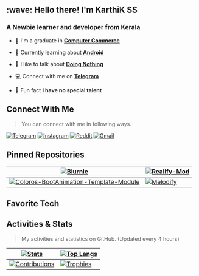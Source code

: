 <link rel="stylesheet" href="https://cdn.jsdelivr.net/gh/devicons/devicon@v2.15.1/devicon.min.css">
<h2 align="left" id="mahmud0808-title">:wave: Hello there! I'm KarthiK SS</h1>
<h3 align="left">A Newbie learner and developer from Kerala</h3>

- :office: I'm a graduate in **[Computer Commerce](https://daffodilvarsity.edu.bd/)**

- :seedling: Currently learning about **[Android](https://developer.android.com/)**

- :speech_balloon: I like to talk about **[Doing Nothing](https://www.wikihow.com/Do-Nothing)**

- :computer: Connect with me on **[Telegram](https://telegram.me/KartrexOfficial)**

- :eyes: Fun fact **I have no special talent**

<h2 align="left" id="mahmud0808-social">Connect With Me</h2>

> You can connect with me in following ways.

 [<img alt="Telegram" src="https://img.shields.io/badge/Telegram-2CA5E0?style=for-the-badge&logo=telegram&logoColor=white">](https://telegram.me/Kartrexofficial) [<img alt="Instagram" src="https://img.shields.io/badge/Instagram-E4405F?style=for-the-badge&logo=instagram&logoColor=white">](https://instagram.com/x.karthik.sh) [<img alt="Reddit" src="https://img.shields.io/badge/Reddit-FF4500?style=for-the-badge&logo=reddit&logoColor=white">](https://reddit.com/u/KartrexOfficial) [<img alt="Gmail" src="https://img.shields.io/badge/Gmail-D14836?style=for-the-badge&logo=gmail&logoColor=white">](mailto:kartrexofficial@gmail.com)

<h2 align="left" id="mahmud0808-pin">Pinned Repositories</h2>

| <a href="https://github.com/Kartrexofficial/Blurnie"><picture><source srcset="https://github-readme-stats-git-masterrstaa-rickstaa.vercel.app/api/pin/?username=kartrexofficial&repo=Blurnie&border_color=30363D&theme=dracula&show_icons=true&icon_color=ffb6c1&border_radius=0&bg_color=00000000&hide_border=true" media="(prefers-color-scheme: dark)" /><source srcset="https://github-readme-stats-git-masterrstaa-rickstaa.vercel.app/api/pin/?username=Kartrexofficial&repo=Blurnie&theme=buefy&border_color=D0D7DE&show_icons=true&border_radius=0&bg_color=00000000&hide_border=true" media="(prefers-color-scheme: light), (prefers-color-scheme: no-preference)" /><img src="https://github-readme-stats-git-masterrstaa-rickstaa.vercel.app/api/pin/?username=Kartrexofficial&repo=Blurnie&theme=buefy&border_color=D0D7DE&show_icons=true&border_radius=0&bg_color=00000000&hide_border=true" alt="Blurnie" /></picture></a> | <a href="https://github.com/KartrexOfficial/realify-Mod"><picture><source srcset="https://github-readme-stats-git-masterrstaa-rickstaa.vercel.app/api/pin/?username=KartrexOfficial&repo=realify-Mod&border_color=30363D&theme=dracula&show_icons=true&icon_color=ffb6c1&border_radius=0&bg_color=00000000&hide_border=true" media="(prefers-color-scheme: dark)" /><source srcset="https://github-readme-stats-git-masterrstaa-rickstaa.vercel.app/api/pin/?username=Kartrexofficial&repo=realify-Mod&theme=buefy&border_color=D0D7DE&show_icons=true&border_radius=0&bg_color=00000000&hide_border=true" media="(prefers-color-scheme: light), (prefers-color-scheme: no-preference)" /><img src="https://github-readme-stats-git-masterrstaa-rickstaa.vercel.app/api/pin/?username=Kartrexofficial&repo=realify-Mod&theme=buefy&border_color=D0D7DE&show_icons=true&border_radius=0&bg_color=00000000&hide_border=true" alt="Realify-Mod" /></picture></a> |
| ------------- | ------------- |
| <a href="https://github.com/KartrexOfficial/Coloros-BootAnimation-Template-Module"><picture><source srcset="https://github-readme-stats-git-masterrstaa-rickstaa.vercel.app/api/pin/?username=KartrexOfficial&repo=Coloros-BootAnimation-Template-Module&border_color=30363D&theme=dracula&show_icons=true&icon_color=ffb6c1&border_radius=0&bg_color=00000000&hide_border=true" media="(prefers-color-scheme: dark)" /><source srcset="https://github-readme-stats-git-masterrstaa-rickstaa.vercel.app/api/pin/?username=Kartrexofficial &repo=Coloros-BootAnimation-Template-Module&theme=buefy&border_color=D0D7DE&show_icons=true&border_radius=0&bg_color=00000000&hide_border=true" media="(prefers-color-scheme: light), (prefers-color-scheme: no-preference)" /><img src="https://github-readme-stats-git-masterrstaa-rickstaa.vercel.app/api/pin/?username=Kartrexofficial&repo=Coloros-BootAnimation-Template-Module&theme=buefy&border_color=D0D7DE&show_icons=true&border_radius=0&bg_color=00000000&hide_border=true" alt="Coloros-BootAnimation-Template-Module" /></picture></a> | <a href="https://github.com/Mahmud0808/Melodify"><picture><source srcset="https://github-readme-stats-git-masterrstaa-rickstaa.vercel.app/api/pin/?username=Kartrexofficial&repo=Realmify&border_color=30363D&theme=dracula&show_icons=true&icon_color=ffb6c1&border_radius=0&bg_color=00000000&hide_border=true" media="(prefers-color-scheme: dark)" /><source srcset="https://github-readme-stats-git-masterrstaa-rickstaa.vercel.app/api/pin/?username=mahmud0808&repo=Melodify&theme=buefy&border_color=D0D7DE&show_icons=true&border_radius=0&bg_color=00000000&hide_border=true" media="(prefers-color-scheme: light), (prefers-color-scheme: no-preference)" /><img src="https://github-readme-stats-git-masterrstaa-rickstaa.vercel.app/api/pin/?username=mahmud0808&repo=Melodify&theme=buefy&border_color=D0D7DE&show_icons=true&border_radius=0&bg_color=00000000&hide_border=true" alt="Melodify" /></picture></a> |

<h2 align="left" id="Kartrexofficial-tech">Favorite Tech</h2>


<h2 align="left" id="KartrexOfficial-stats">Activities & Stats</h2>

> My activities and statistics on GitHub. (Updated every 4 hours)

| <a href="#KartrexOfficial-stats"><picture><source srcset="https://github-readme-stats-git-masterrstaa-rickstaa.vercel.app/api?username=KartrexOfficial&rank_icon=github&theme=dracula&text_bold=false&hide_border=true&bg_color=00000000&show_icons=true&hide=issues,contribs&count_private=true&include_all_commits=true" media="(prefers-color-scheme: dark)" /><source srcset="https://github-readme-stats-git-masterrstaa-rickstaa.vercel.app/api?username=KartrexOfficial&rank_icon=github&theme=buefy&show_icons=true&hide_border=true&text_bold=false&hide=issues,contribs&count_private=true&include_all_commits=true&bg_color=00000000" media="(prefers-color-scheme: light), (prefers-color-scheme: no-preference)" /><img src="https://github-readme-stats-git-masterrstaa-rickstaa.vercel.app/api?username=KartrexOfficial&rank_icon=github&theme=buefy&show_icons=true&hide_border=true&text_bold=false&hide=issues,contribs&count_private=true&include_all_commits=true&bg_color=00000000" alt="Stats" /></picture></a> | <a href="#KartrexOfficial-stats"><picture><source srcset="https://github-readme-stats-git-masterrstaa-rickstaa.vercel.app/api/top-langs/?username=KartrexOfficial&layout=compact&theme=dracula&text_bold=false&hide_border=true&bg_color=00000000" media="(prefers-color-scheme: dark)" /><source srcset="https://github-readme-stats-git-masterrstaa-rickstaa.vercel.app/api/top-langs/?username=KartrexOfficial&layout=compact&theme=buefy&text_bold=false&hide_border=true&bg_color=00000000" media="(prefers-color-scheme: light), (prefers-color-scheme: no-preference)" /><img src="https://github-readme-stats-git-masterrstaa-rickstaa.vercel.app/api/top-langs/?username=KartrexOfficial&layout=compact&theme=buefy&text_bold=false&hide_border=true" alt="Top Langs" /></picture></a> |
| ------------- | ------------- |
| <a href="#KartrexOfficial-stats"><picture><source srcset="https://github-readme-streak-stats.herokuapp.com?user=KartrexOfficial&date_format=j%20M%5B%20Y%5D&theme=dracula&border_radius=0&background=FFFFFF00&border=30363D&stroke=30363D&hide_border=true" media="(prefers-color-scheme: dark)" /><source srcset="https://github-readme-streak-stats.herokuapp.com?user=KartrexOfficial&date_format=j%20M%5B%20Y%5D&theme=buefy&border_radius=0&background=FFFFFF00&border=D0D7DE&stroke=D0D7DE&hide_border=true" media="(prefers-color-scheme: light), (prefers-color-scheme: no-preference)" /><img src="https://github-readme-streak-stats.herokuapp.com/?user=KartrexOfficial&date_format=j%20M%5B%20Y%5D&theme=buefy&border_radius=0&background=FFFFFF00&border=D0D7DE&stroke=D0D7DE&hide_border=true" alt="Contributions" /></picture></a> | <a href="#KartrexOfficial-stats">![Trophies](https://github-profile-trophy.vercel.app/?username=Kartrexofficial&theme=dark_lover&row=2&column=3&rank=SECRET,SSS,SS,S,AAA,AA,A,B,C&no-frame=true&margin-w=6&margin-h=6&no-bg=true)</a> |
